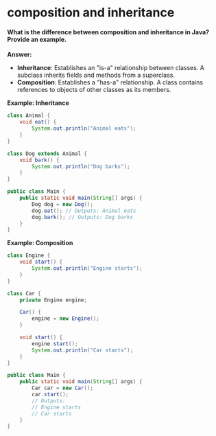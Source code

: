 # composition and inheritance

#### What is the difference between composition and inheritance in Java? Provide an example.

**Answer:**

* **Inheritance**: Establishes an "is-a" relationship between classes. A subclass inherits fields and methods from a superclass.
* **Composition**: Establishes a "has-a" relationship. A class contains references to objects of other classes as its members.

**Example: Inheritance**

```java
class Animal {
    void eat() {
        System.out.println("Animal eats");
    }
}

class Dog extends Animal {
    void bark() {
        System.out.println("Dog barks");
    }
}

public class Main {
    public static void main(String[] args) {
        Dog dog = new Dog();
        dog.eat(); // Outputs: Animal eats
        dog.bark(); // Outputs: Dog barks
    }
}
```

**Example: Composition**

```java
class Engine {
    void start() {
        System.out.println("Engine starts");
    }
}

class Car {
    private Engine engine;

    Car() {
        engine = new Engine();
    }

    void start() {
        engine.start();
        System.out.println("Car starts");
    }
}

public class Main {
    public static void main(String[] args) {
        Car car = new Car();
        car.start();
        // Outputs:
        // Engine starts
        // Car starts
    }
}
```
